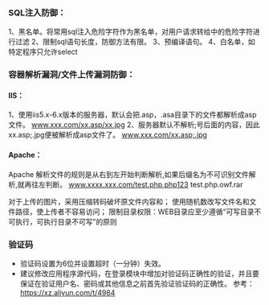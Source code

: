 ### SQL注入防御：

1、黑名单。将常用sql注入危险字符作为黑名单，对用户请求转给中的危险字符进行过滤
2、限制sql语句长度，防御方法有限。
3、预编译语句。
4、白名单，如特定程序只允许select


### 容器解析漏洞/文件上传漏洞防御：

#### IIS：

1、使用iis5.x-6.x版本的服务器，默认会把.asp，.asa目录下的文件都解析成asp文件。
www.xxx.com/xx.asp/xx.jpg
2、服务器默认不解析;号后面的内容，因此xx.asp;.jpg便被解析成asp文件了。
www.xxx.com/xx.asp;.jpg


#### Apache：

Apache 解析文件的规则是从右到左开始判断解析,如果后缀名为不可识别文件解析,就再往左判断。
www.xxxx.xxx.com/test.php.php123
test.php.owf.rar

 
对于上传的图片，采用压缩转码破坏原文件内容和；
使用随机数改写文件名和文件路径，使上传者不容易访问；
限制目录权限：WEB目录应至少遵循“可写目录不可执行，可执行目录不可写”的原则

### 验证码
- 验证码设置为6位并设置超时（一分钟）失效。
- 建议修改应用程序源代码，在登录模块中增加对验证码正确性的验证，并且要保证在验证用户名、密码或其他信息之前首先验证验证码的正确性。
参考：https://xz.aliyun.com/t/4984
